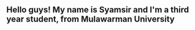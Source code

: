 <h2 align="left">Hello guys! My name is Syamsir and I'm a third year student, from Mulawarman University</h2>


